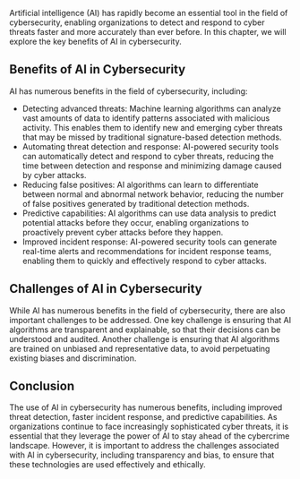 
Artificial intelligence (AI) has rapidly become an essential tool in the field of cybersecurity, enabling organizations to detect and respond to cyber threats faster and more accurately than ever before. In this chapter, we will explore the key benefits of AI in cybersecurity.

Benefits of AI in Cybersecurity
-------------------------------

AI has numerous benefits in the field of cybersecurity, including:

* Detecting advanced threats: Machine learning algorithms can analyze vast amounts of data to identify patterns associated with malicious activity. This enables them to identify new and emerging cyber threats that may be missed by traditional signature-based detection methods.
* Automating threat detection and response: AI-powered security tools can automatically detect and respond to cyber threats, reducing the time between detection and response and minimizing damage caused by cyber attacks.
* Reducing false positives: AI algorithms can learn to differentiate between normal and abnormal network behavior, reducing the number of false positives generated by traditional detection methods.
* Predictive capabilities: AI algorithms can use data analysis to predict potential attacks before they occur, enabling organizations to proactively prevent cyber attacks before they happen.
* Improved incident response: AI-powered security tools can generate real-time alerts and recommendations for incident response teams, enabling them to quickly and effectively respond to cyber attacks.

Challenges of AI in Cybersecurity
---------------------------------

While AI has numerous benefits in the field of cybersecurity, there are also important challenges to be addressed. One key challenge is ensuring that AI algorithms are transparent and explainable, so that their decisions can be understood and audited. Another challenge is ensuring that AI algorithms are trained on unbiased and representative data, to avoid perpetuating existing biases and discrimination.

Conclusion
----------

The use of AI in cybersecurity has numerous benefits, including improved threat detection, faster incident response, and predictive capabilities. As organizations continue to face increasingly sophisticated cyber threats, it is essential that they leverage the power of AI to stay ahead of the cybercrime landscape. However, it is important to address the challenges associated with AI in cybersecurity, including transparency and bias, to ensure that these technologies are used effectively and ethically.
